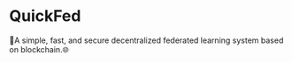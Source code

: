 # QuickFed
🚀A simple, fast, and secure decentralized federated learning system based on blockchain.🌐
